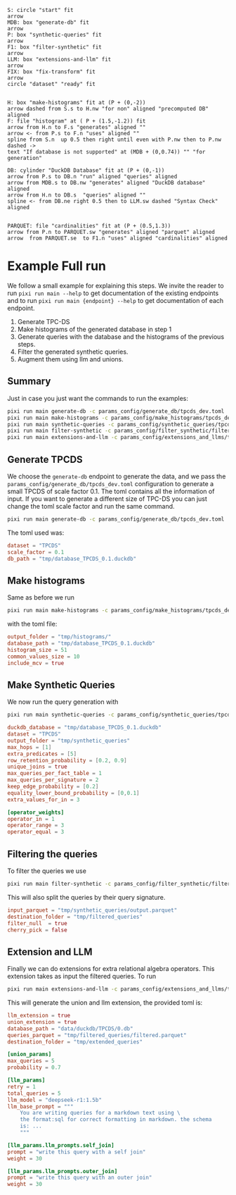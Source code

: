 
~~~pikchr
S: circle "start" fit
arrow
MDB: box "generate-db" fit 
arrow
P: box "synthetic-queries" fit
arrow 
F1: box "filter-synthetic" fit 
arrow
LLM: box "extensions-and-llm" fit
arrow
FIX: box "fix-transform" fit
arrow
circle "dataset" "ready" fit


H: box "make-histograms" fit at (P + (0,-2))
arrow dashed from S.s to H.nw "for non" aligned "precomputed DB" aligned
F: file "histogram" at ( P + (1.5,-1.2)) fit
arrow from H.n to F.s "generates" aligned ""
arrow <- from P.s to F.n "uses" aligned ""
spline from S.n  up 0.5 then right until even with P.nw then to P.nw dashed ->
text "If database is not supported" at (MDB + (0,0.74)) "" "for generation" 

DB: cylinder "DuckDB Database" fit at (P + (0,-1))
arrow from P.s to DB.n "run" aligned "queries" aligned
arrow from MDB.s to DB.nw "generates" aligned "DuckDB database" aligned 
arrow from H.n to DB.s  "queries" aligned ""
spline <- from DB.ne right 0.5 then to LLM.sw dashed "Syntax Check" aligned


PARQUET: file "cardinalities" fit at (P + (0.5,1.3))
arrow from P.n to PARQUET.sw "generates" aligned "parquet" aligned
arrow  from PARQUET.se  to F1.n "uses" aligned "cardinalities" aligned
~~~



# Example Full run
We follow a small example for explaining this steps. We invite the reader
to run `pixi run main --help` to get documentation of the existing endpoints
and to run `pixi run main {endpoint} --help` to get documentation of each
endpoint.
1. Generate TPC-DS
1. Make histograms of the generated database in step 1
1. Generate queries with the database and the histograms
of the previous steps.
1. Filter the generated synthetic queries.
1. Augment them using llm and unions.

## Summary
Just in case you just want the commands to run the examples:

```bash
pixi run main generate-db -c params_config/generate_db/tpcds_dev.toml
pixi run main make-histograms -c params_config/make_histograms/tpcds_dev.toml
pixi run main synthetic-queries -c params_config/synthetic_queries/tpcds_dev.toml
pixi run main filter-synthetic -c params_config/filter_synthetic/filter_tpcds_dev.toml
pixi run main extensions-and-llm -c params_config/extensions_and_llms/tpcds_dev.toml
```

## **Generate TPCDS**

We choose the `generate-db` endpoint to generate the data, and we pass
the `params_config/generate_db/tpcds_dev.toml` configuration to
generate a small TPCDS of scale factor 0.1. The toml contains all the 
information of input. If you want to generate a different size of TPC-DS
you can just change the toml scale factor and run the same command.

```bash
pixi run main generate-db -c params_config/generate_db/tpcds_dev.toml
```
The toml used was:

```toml
dataset = "TPCDS"
scale_factor = 0.1
db_path = "tmp/database_TPCDS_0.1.duckdb"
```

## **Make histograms**

Same as before we run
```bash
pixi run main make-histograms -c params_config/make_histograms/tpcds_dev.toml
```

with the toml file:

```toml
output_folder = "tmp/histograms/"
database_path = "tmp/database_TPCDS_0.1.duckdb"
histogram_size = 51
common_values_size = 10
include_mcv = true
```

## **Make Synthetic Queries**

We now run the query generation with 
```bash
pixi run main synthetic-queries -c params_config/synthetic_queries/tpcds_dev.toml
```

```toml
duckdb_database = "tmp/database_TPCDS_0.1.duckdb"
dataset = "TPCDS"
output_folder = "tmp/synthetic_queries"
max_hops = [1]
extra_predicates = [5]
row_retention_probability = [0.2, 0.9]
unique_joins = true
max_queries_per_fact_table = 1
max_queries_per_signature = 2
keep_edge_probability = [0.2]
equality_lower_bound_probability = [0,0.1]
extra_values_for_in = 3

[operator_weights]
operator_in = 1
operator_range = 3
operator_equal = 3
```

## **Filtering the queries**

To filter the queries we use 
```bash
pixi run main filter-synthetic -c params_config/filter_synthetic/filter_tpcds_dev.toml
```
This will also split the queries by their query signature.

```toml
input_parquet = "tmp/synthetic_queries/output.parquet"
destination_folder = "tmp/filtered_queries"
filter_null  = true
cherry_pick = false
```


## **Extension and LLM**

Finally we can do extensions for extra relational algebra operators.
This extension takes as input the filtered queries. To run 

```bash
pixi run main extensions-and-llm -c params_config/extensions_and_llms/tpcds_dev.toml
```
This will generate the union and llm extension, the provided toml is:

```toml
llm_extension = true
union_extension = true
database_path = "data/duckdb/TPCDS/0.db"
queries_parquet = "tmp/filtered_queries/filtered.parquet"
destination_folder = "tmp/extended_queries"

[union_params]
max_queries = 5
probability = 0.7

[llm_params]
retry = 1
total_queries = 5
llm_model = "deepseek-r1:1.5b"
llm_base_prompt = """
    You are writing queries for a markdown text using \
    the format:sql for correct formatting in markdown. the schema
    is: ...
    """

[llm_params.llm_prompts.self_join]
prompt = "write this query with a self join"
weight = 30

[llm_params.llm_prompts.outer_join]
prompt = "write this query with an outer join"
weight = 30
```
